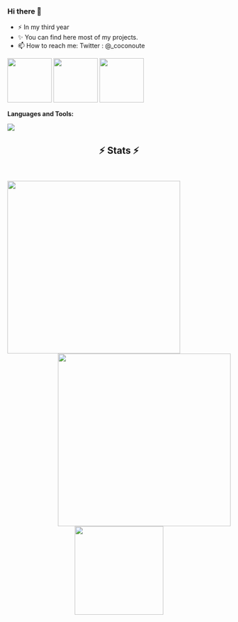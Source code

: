 ### Hi there 👋

- ⚡ In my third year
- ✨ You can find here most of my projects. 
- 📫 How to reach me: Twitter : @_coconoute

<img><a href="https://www.linkedin.com/in/corentinlevet/" title="LinkedIn Profile"><img width="100" src="https://img.shields.io/badge/LinkedIn-0077B5?style=for-the-badge&logo=linkedin&logoColor=white"></a></img>
<img><a href="https://discord.com/users/478576799765364736" title="Discord Profile"><img width="100" src="https://img.shields.io/badge/Discord-5865F2?style=for-the-badge&logo=discord&logoColor=white"></a></img>
<img><a href="mailto:clevetepitech@gmail.com" title="Gmail"><img width="100" src="https://img.shields.io/badge/Gmail-D14836?style=for-the-badge&logo=gmail&logoColor=white"></a></img>

**Languages and Tools:**

<a href="https://skillicons.dev">
    <img src="https://skillicons.dev/icons?i=git,github,githubactions,gitlab,docker,c,cpp,cmake,vim,javascript,ts,mysql,ruby,rails,vue,css,python,golang,express,nodejs,vscode,linux,bash,discord,flutter,haskell,react" />
</a>

<h2 align="center">⚡ Stats ⚡</h2>
<br>
<p align=center>
  <div align=center>
    <a href="https://github.com/corentinlevet/github-readme-streak-stats" title="Go to Source">
      <img align="left" width=390 src="https://streak-stats.demolab.com/?user=corentinlevet&show_icons=true&theme=codeSTACKr&border=ff652f" />
    </a>
    <a href="https://github.com/corentinlevet/github-readme-stats" title="Go to Source">
      <img align="right" width=390 src="https://github-readme-stats.vercel.app/api?username=corentinlevet&show_icons=true&theme=codeSTACKr&border_color=ff652f" />
    </a>

  </div>
  <br><br><br><br><br><br><br><br><br>
  <div align=center>
    <a href="https://github.com/corentinlevet/github-readme-stats">
      <img height=200 align="center" src="https://github-readme-stats.vercel.app/api/top-langs/?username=corentinlevet&title_color=ff652f&text_color=ffffff&icon_color=ff652f&langs_count=8&layout=compact&size_weight=0.5&count_weight=0.5&theme=codeSTACKr&border_color=ff652f&hide=css" />
  </div>
</p>
